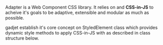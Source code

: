 Adapter is a Web Component CSS library. It relies on <web-component/>
and **CSS-in-JS** to acheive it's goals to be adaptive, extensible and modular as much as possible.

gadjet establish it's core concept on StyledElement class which provides dynamic style methods to apply CSS-in-JS with <web-component/> as described in class structure below.